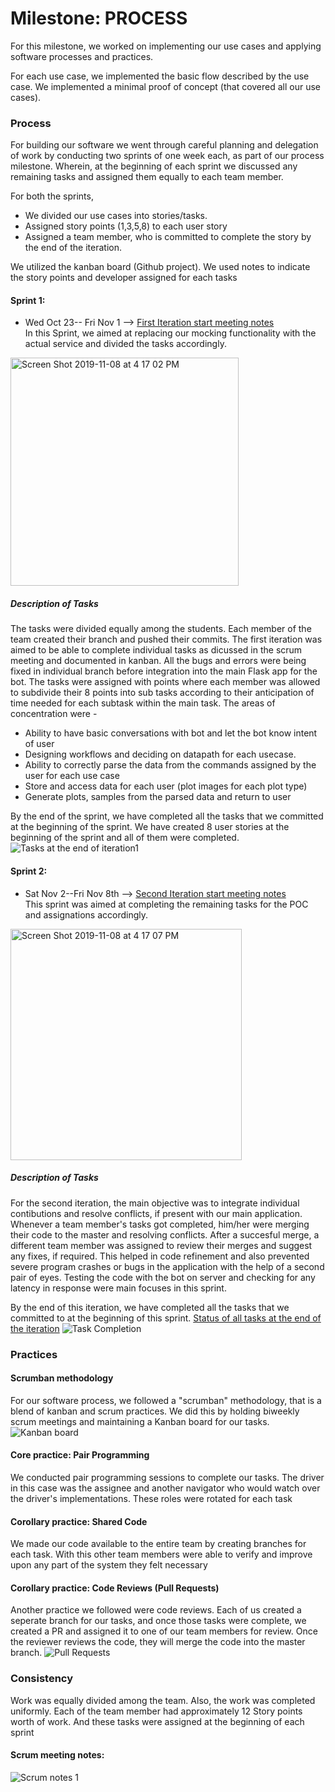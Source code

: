# Milestone: PROCESS

For this milestone, we worked on implementing our use cases and applying software processes and practices.

For each use case, we implemented the basic flow described by the use case. We implemented a minimal proof of concept (that covered all our use cases).

### Process
For building our software we went through careful planning and delegation of work by conducting two sprints of one week each, as part of our process milestone. Wherein, at the beginning of each sprint we discussed any remaining tasks and assigned them equally to each team member.

For both the sprints,
* We divided our use cases into stories/tasks. 
* Assigned story points (1,3,5,8) to each user story
* Assigned a team member, who is committed to complete the story by the end of the iteration.

We utilized the kanban board (Github project). We used notes to indicate the story points and developer assigned for each tasks

#### Sprint 1:
* Wed Oct 23-- Fri Nov 1 --> [First Iteration start meeting notes](https://github.ncsu.edu/csc510-fall2019/CSC510-22/projects/1#column-3515) <br/>
In this Sprint, we aimed at replacing our mocking functionality with the actual service and divided the tasks accordingly. 

<img width="365" alt="Screen Shot 2019-11-08 at 4 17 02 PM" src="https://media.github.ncsu.edu/user/13256/files/5a57f680-0243-11ea-9162-0e3986f47f90">

##### Description of Tasks
The tasks were divided equally among the students. Each member of the team created their branch and pushed their commits. The first iteration was aimed to be able to complete individual tasks as dicussed in the scrum meeting and documented in kanban. All the bugs and errors were being fixed in individual branch before integration into the main Flask app for the bot. The tasks were assigned with points where each member was allowed to subdivide their 8 points into sub tasks according to their anticipation of time needed for each subtask within the main task. The areas of concentration were - 
* Ability to have basic conversations with bot and let the bot know intent of user
* Designing workflows and deciding on datapath for each usecase.
* Ability to correctly parse the data from the commands assigned by the user for each use case
* Store and access data for each user (plot images for each plot type)
* Generate plots, samples from the parsed data and return to user

By the end of the sprint, we have completed all the tasks that we committed at the beginning of the sprint. We have created 8 user stories at the beginning of the sprint and all of them were completed.
![Tasks at the end of iteration1](https://media.github.ncsu.edu/user/13110/files/8def4c80-0254-11ea-86f5-f0f11889ef8b)

#### Sprint 2:
* Sat Nov 2--Fri Nov 8th --> [Second Iteration start meeting notes](https://github.ncsu.edu/csc510-fall2019/CSC510-22/projects/1#column-3598) <br/>
This sprint was aimed at completing the remaining tasks for the POC and assignations accordingly.

<img width="370" alt="Screen Shot 2019-11-08 at 4 17 07 PM" src="https://media.github.ncsu.edu/user/13256/files/6774e580-0243-11ea-9753-1e7451ea3005">

##### Description of Tasks
For the second iteration, the main objective was to integrate individual contibutions and resolve conflicts, if present with our main application. Whenever a team member's tasks got completed, him/her were merging their code to the master and resolving conflicts. After a succesful merge, a different team member was assigned to review their merges and suggest any fixes, if required. This helped in code refinement and also prevented severe program crashes or bugs in the application with the help of a second pair of eyes. 
Testing the code with the bot on server and checking for any latency in response were main focuses in this sprint.

By the end of this iteration, we have completed all the tasks that we committed to at the beginning of this sprint. 
[Status of all tasks at the end of the iteration](https://github.ncsu.edu/csc510-fall2019/CSC510-22/projects/1#column-3432)
![Task Completion](https://media.github.ncsu.edu/user/13110/files/ac087d00-0253-11ea-8633-8dc962550dc8)

### Practices

#### Scrumban methodology
For our software process, we followed a "scrumban" methodology, that is a blend of kanban and scrum practices.
We did this by holding biweekly scrum meetings and maintaining a Kanban board for our tasks.
![Kanban board](https://media.github.ncsu.edu/user/10383/files/490ceb00-023f-11ea-862f-0e6fd21d335c)

#### Core practice: Pair Programming
We conducted pair programming sessions to complete our tasks. The driver in this case was the assignee and another navigator who would watch over the driver's implementations. These roles were rotated for each task

#### Corollary practice: Shared Code
We made our code available to the entire team by creating branches for each task. With this other team members were able to verify and improve upon any part of the system they felt necessary

#### Corollary practice: Code Reviews (Pull Requests)
Another practice we followed were code reviews. Each of us created a seperate branch for our tasks, and once those tasks were complete, we created a PR and assigned it to one of our team members for review. Once the reviewer reviews the code, they will merge the code into the master branch.
![Pull Requests](https://media.github.ncsu.edu/user/10383/files/1bc03d00-023f-11ea-9b2f-48770d2a05dc)


### Consistency

Work was equally divided among the team. Also, the work was completed uniformly.
Each of the team member had approximately 12 Story points worth of work.
And these tasks were assigned at the beginning of each sprint


#### Scrum meeting notes:
![Scrum notes 1](https://media.github.ncsu.edu/user/10383/files/a9e8f300-0240-11ea-9752-10949b34b05e)



